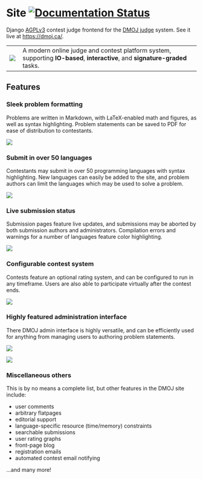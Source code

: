 Site [![Documentation Status](https://readthedocs.org/projects/dmoj/badge/?version=latest)](http://dmoj.readthedocs.org/en/latest/?badge=latest)
=====
Django [AGPLv3](https://github.com/DMOJ/site/blob/master/LICENSE) contest judge frontend for the [DMOJ judge](https://github.com/DMOJ/judge) system. See it live at https://dmoj.ca/.

<table>
<tr>
<td>
<a href="http://dmoj.ca">
<img src="https://avatars2.githubusercontent.com/u/6934864?v=3&s=100" align="left"></img>
</a>
</td>
<td>
A modern online judge and contest platform system, supporting <b>IO-based</b>, <b>interactive</b>, and <b>signature-graded</b> tasks.
</td>
</tr>
</table>

## Features

### Sleek problem formatting
Problems are written in Markdown, with LaTeX-enabled math and figures, as well as syntax highlighting. Problem statements can be saved to PDF for ease of distribution to contestants.


![](https://dmoj.ml/data/_other/readme/problem-text-demo.png)

### Submit in over 50 languages
Contestants may submit in over 50 programming languages with syntax highlighting. New languages can easily be added to the site, and problem authors can limit the languages which may be used to solve a problem.


![](https://dmoj.ml/data/_other/readme/submit-languages.png)


### Live submission status
Submission pages feature live updates, and submissions may be aborted by both submission authors and administrators. Compilation errors and warnings for a number of languages feature color highlighting.


![](https://dmoj.ml/data/_other/readme/status-updates.png)


### Configurable contest system
Contests feature an optional rating system, and can be configured to run in any timeframe. Users are also able to participate virtually after the contest ends.


![](https://dmoj.ml/data/_other/readme/contest-list.png)


### Highly featured administration interface
There DMOJ admin interface is highly versatile, and can be efficiently used for anything from managing users to authoring problem statements.


![](https://dmoj.ml/data/_other/readme/problem-admin.png)

![](https://dmoj.ml/data/_other/readme/admin-dashboard.png)


### Miscellaneous others
This is by no means a complete list, but other features in the DMOJ site include:

* user comments
* arbitrary flatpages
* editorial support
* language-specific resource (time/memory) constraints
* searchable submissions
* user rating graphs
* front-page blog
* registration emails
* automated contest email notifying

...and many more!
